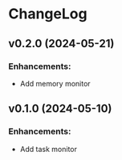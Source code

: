 # ChangeLog

## v0.2.0 (2024-05-21)

### Enhancements:
* Add memory monitor

## v0.1.0 (2024-05-10)

### Enhancements:
* Add task monitor